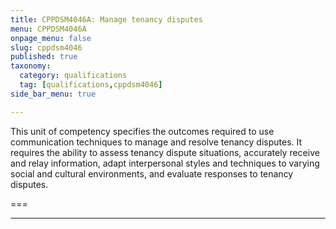 ```yaml
---
title: CPPDSM4046A: Manage tenancy disputes
menu: CPPDSM4046A
onpage_menu: false
slug: cppdsm4046
published: true
taxonomy:
  category: qualifications
  tag: [qualifications,cppdsm4046]
side_bar_menu: true

---
```


This unit of competency specifies the outcomes required to use communication techniques to manage and resolve tenancy disputes. It requires the ability to assess tenancy dispute situations, accurately receive and relay information, adapt interpersonal styles and techniques to varying social and cultural environments, and evaluate responses to tenancy disputes.

===

---
